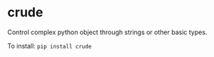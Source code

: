 
# crude

Control complex python object through strings or other basic types.


To install:	```pip install crude```
